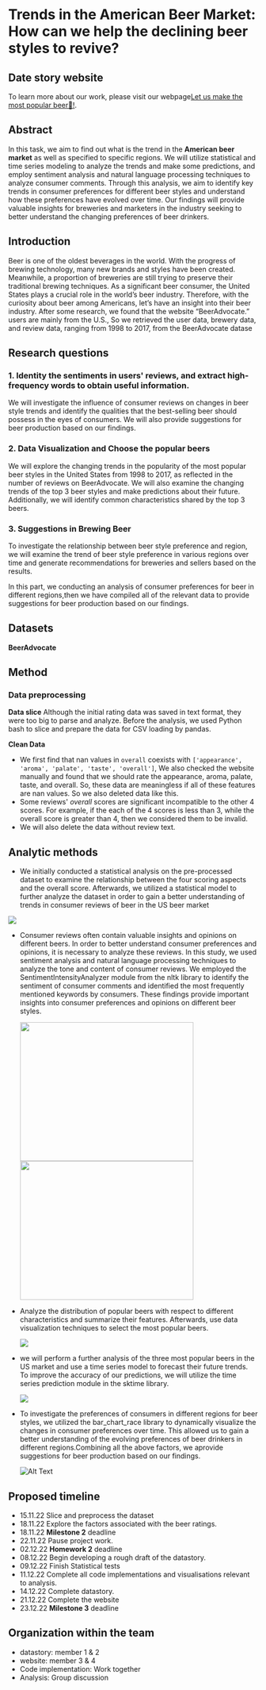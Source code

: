 # Trends in the American Beer Market: How can we help the declining beer styles to revive?


## Date story website
To learn more about our work, please visit our webpage[Let us make the most popular beer🍺!](https://letusmakepopularbeer.streamlit.app/).

## Abstract
In this task, we aim to find out what is the trend in the **American beer market** as well as specified to specific regions. We will utilize statistical and time series modeling to analyze the trends and make some predictions, and employ sentiment analysis and natural language processing techniques to analyze consumer comments. Through this analysis, we aim to identify key trends in consumer preferences for different beer styles and understand how these preferences have evolved over time. Our findings will provide valuable insights for breweries and marketers in the industry seeking to better understand the changing preferences of beer drinkers.

## Introduction
Beer is one of the oldest beverages in the world. With the progress of brewing technology,
many new brands and styles have been created. Meanwhile, a proportion of breweries are still
trying to preserve their traditional brewing techniques.
As a significant beer consumer, the United States plays a crucial role in the world’s beer
industry. Therefore, with the curiosity about beer among Americans, let’s have an insight into
their beer industry. After some research, we found that the website “BeerAdvocate.” users
are mainly from the U.S., So we retrieved the user data, brewery data, and review data,
ranging from 1998 to 2017, from the BeerAdvocate datase

## Research questions
### 1. Identity the sentiments in users' reviews, and extract high-frequency words to obtain useful information.<br>
We will investigate the influence of consumer reviews on changes in beer style trends and identify the qualities that the best-selling beer should possess in the eyes of consumers. We will also provide suggestions for beer production based on our findings.

### 2. Data Visualization and Choose the popular beers<br>
We will explore the changing trends in the popularity of the most popular beer styles in the United States from 1998 to 2017, as reflected in the number of reviews on BeerAdvocate. We will also examine the changing trends of the top 3 beer styles and make predictions about their future. Additionally, we will identify common characteristics shared by the top 3 beers.

### 3. Suggestions in Brewing Beer<br>
To investigate the relationship between beer style preference and region, we will examine the trend of beer style preference in various regions over time and generate recommendations for breweries and sellers based on the results.



In this part, we conducting an analysis of consumer preferences for beer in different regions,then we have compiled all of the relevant data to provide suggestions for beer production based on our findings.


## Datasets
**BeerAdvocate**

## Method
### Data preprocessing
**Data slice**
Although the initial rating data was saved in text format, they were too big to parse and analyze. Before the analysis, we used Python bash to slice and prepare the data for CSV loading by pandas.

**Clean Data**
- We first find that nan values in ```overall``` coexists with ```['appearance', 'aroma', 'palate', 'taste', 'overall']```, We also checked the website manually and found that we should rate the appearance, aroma, palate, taste, and overall. So, these data are meaningless if all of these features are nan values. So we also deleted data like this.
- Some reviews' *overall* scores are significant incompatible to the other 4 scores. For example, if the each of the 4 scores is less than 3, while the overall score is greater than 4, then we considered them to be invalid.
- We will also delete the data without review text.


## Analytic methods<br>

- We initially conducted a statistical analysis on the pre-processed dataset to examine the relationship between the four scoring aspects and the overall score. Afterwards, we utilized a statistical model to further analyze the dataset in order to gain a better understanding of trends in consumer reviews of beer in the US beer market<br>
<img src="Image\2.png" />


- Consumer reviews often contain valuable insights and opinions on different beers. In order to better understand consumer preferences and opinions, it is necessary to analyze these reviews. In this study, we used sentiment analysis and natural language processing techniques to analyze the tone and content of consumer reviews. We employed the SentimentIntensityAnalyzer module from the nltk library to identify the sentiment of consumer comments and identified the most frequently mentioned keywords by consumers. These findings provide important insights into consumer preferences and opinions on different beer styles.<br>

  <img src="Image\4.png" width=350 height=280/> <img src="Image\6.png" width=350 height=280/>



- Analyze the distribution of popular beers with respect to different characteristics and summarize their features. Afterwards, use data visualization techniques to select the most popular beers.<br>

  <img src="Image\7.png" />



- we will perform a further analysis of the three most popular beers in the US market and use a time series model to forecast their future trends. To improve the accuracy of our predictions, we will utilize the time series prediction module in the sktime library.<br>

  <img src="Image\8.png" /> 

- To investigate the preferences of consumers in different regions for beer styles, we utilized the bar_chart_race library to dynamically visualize the changes in consumer preferences over time. This allowed us to gain a better understanding of the evolving preferences of beer drinkers in different regions.Combining all the above factors, we aprovide suggestions for beer production based on our findings.<br>

  ![Alt Text](https://github.com/Weijun-H/ada-2022-project-letusnameagroup/blob/main/gif/+United%20States,%20California.gif?raw=true)
  



## Proposed timeline

- 15.11.22 Slice and preprocess the dataset
- 18.11.22 Explore the factors associated with the beer ratings.
- 18.11.22 **Milestone 2** deadline
- 22.11.22 Pause project work.
- 02.12.22 **Homework 2** deadline
- 08.12.22 Begin developing a rough draft of the datastory.
- 09.12.22 Finish Statistical tests
- 11.12.22 Complete all code implementations and visualisations relevant to analysis.
- 14.12.22 Complete datastory.
- 21.12.22 Complete the website
- 23.12.22 **Milestone 3** deadline


## Organization within the team
- datastory: member 1 & 2
- website: member 3 & 4
- Code implementation: Work together
- Analysis: Group discussion
    

​    

